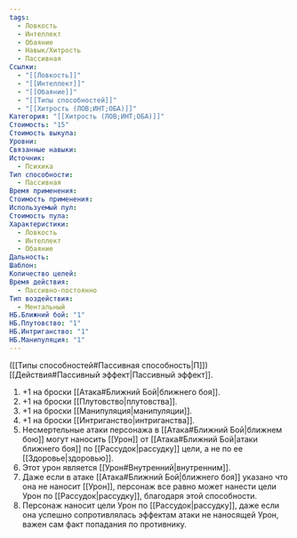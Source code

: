```yaml
---
tags:
  - Ловкость
  - Интеллект
  - Обаяние
  - Навык/Хитрость
  - Пассивная
Ссылки:
  - "[[Ловкость]]"
  - "[[Интеллект]]"
  - "[[Обаяние]]"
  - "[[Типы способностей]]"
  - "[[Хитрость (ЛОВ;ИНТ;ОБА)]]"
Категория: "[[Хитрость (ЛОВ;ИНТ;ОБА)]]"
Стоимость: "15"
Стоимость выкупа:
Уровни:
Связанные навыки:
Источник:
  - Психика
Тип способности:
  - Пассивная
Время применения:
Стоимость применения:
Используемый пул:
Стоимость пула:
Характеристики:
  - Ловкость
  - Интеллект
  - Обаяние
Дальность:
Шаблон:
Количество целей:
Время действия:
  - Пассивно-постоянно
Тип воздействия:
  - Ментальный
НБ.Ближний бой: "1"
НБ.Плутовство: "1"
НБ.Интриганство: "1"
НБ.Манипуляция: "1"
---
```

([[Типы способностей#Пассивная способность|П]]) [[Действия#Пассивный эффект|Пассивный эффект]]. 

1. +1 на броски [[Атака#Ближний Бой|ближнего боя]].
2. +1 на броски [[Плутовство|плутовства]].
3. +1 на броски [[Манипуляция|манипуляции]].
4. +1 на броски [[Интриганство|интриганства]].
5. Несмертельные атаки персонажа в [[Атака#Ближний Бой|ближнем бою]] могут наносить [[Урон]] от [[Атака#Ближний Бой|атаки ближнего боя]] по [[Рассудок|рассудку]] цели, а не по ее [[Здоровье|здоровью]].
6. Этот урон является [[Урон#Внутренний|внутренним]]. 
7. Даже если в атаке [[Атака#Ближний Бой|ближнего боя]] указано что она не наносит [[Урон]], персонаж все равно может нанести цели Урон по [[Рассудок|рассудку]], благодаря этой способности.
8. Персонаж наносит цели Урон по [[Рассудок|рассудку]], даже если она успешно сопротивлялась эффектам атаки не наносящей Урон, важен сам факт попадания по противнику. 
